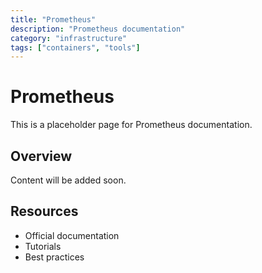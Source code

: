 ```yaml
---
title: "Prometheus"
description: "Prometheus documentation"
category: "infrastructure"
tags: ["containers", "tools"]
---
```


# Prometheus

This is a placeholder page for Prometheus documentation.

## Overview

Content will be added soon.

## Resources

- Official documentation
- Tutorials
- Best practices
